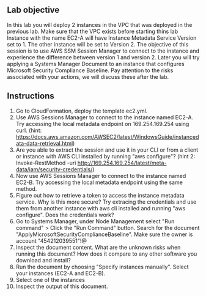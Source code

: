 ## Lab objective
In this lab you will deploy 2 instances in the VPC that was deployed in the previous lab. Make sure that the VPC exists before starting thins lab
Instance with the name EC2-A will have Instance Metadata Service Version set to 1. The other instance will be set to Version 2. The objective of this session is to use AWS SSM Session Manager to connect to the instance and experience the difference between version 1 and version 2.
Later you will try applying a Systems Manager Document to an instance that configures Microsoft Security Compliance Baseline. Pay attention to the risks associated with your actions, we will discuss these after the lab.

## Instructions
1. Go to CloudFormation, deploy the template ec2.yml.
2. Use AWS Sessions Manager to connect to the instance named EC2-A. Try accessing the local metadata endpoint on 169.254.169.254 using curl. (hint: https://docs.aws.amazon.com/AWSEC2/latest/WindowsGuide/instancedata-data-retrieval.html)
3. Are you able to extract the session and use it in your CLI or from a client or instance with AWS CLI installed by running "aws configure"? (hint 2: Invoke-RestMethod -uri http://169.254.169.254/latest/meta-data/iam/security-credentials/)
4. Now use AWS Sessions Manager to connect to the instance named EC2-B. Try accessing the local metadata endpoint using the same method.
5. Figure out how to retrieve a token to access the instance metadata service. Why is this more secure? Try extracing the credentials and use them from another instance with aws cli installed and running "aws configure". Does the credentials work?
6. Go to Systems Manager, under Node Management select "Run command" > Click the "Run Command" button. Search for the document "ApplyMicrosoftSecurityComplianceBaseline". Make sure the owner is account "454212039551"!@
7. Inspect the document content. What are the unknown risks when running this document? How does it compare to any other software you download and install?
8. Run the document by choosing "Specify instances manually". Select your instances (EC2-A and EC2-B). 
9. Select one of the instances
10. Inspect the output of this document.